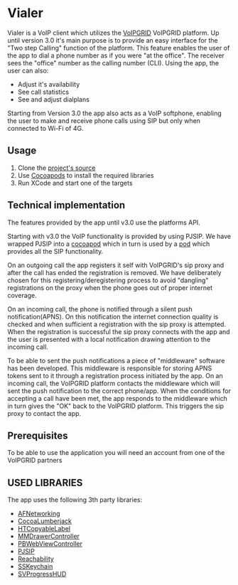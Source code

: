 Vialer
======
Vialer is a VoIP client which utilizes the [VoIPGRID](https://voipgrid.nl) VoIPGRID platform. Up until version 3.0 it's main purpose is to provide an easy interface for the "Two step Calling" function of the platform. This feature enables the user of the app to dial a phone number as if you were "at the office". The receiver sees the "office" number as the calling number (CLI). Using the app, the user can also:
- Adjust it's availability
- See call statistics
- See and adjust dialplans

Starting from Version 3.0 the app also acts as a VoIP softphone, enabling the user to make and receive phone calls using SIP but only when connected to Wi-Fi of 4G.

## Usage
1. Clone the [project's source](https://github.com/VoIPGRID/vialer-ios)
2. Use [Cocoapods](https://guides.cocoapods.org/using/getting-started.html) to install the required libraries
3. Run XCode and start one of the targets

## Technical implementation
The features provided by the app until v3.0 use the platforms API.

Starting with v3.0 the VoIP functionality is provided by using PJSIP. We have wrapped PJSIP into a [cocoapod](https://github.com/VoIPGRID/Vialer-pjsip-iOS) which in turn is used by a [pod](https://github.com/VoIPGRID/VialerSIPLib-iOS) which provides all the SIP functionality.

On an outgoing call the app registers it self with VoIPGRID's sip proxy and after the call has ended the registration is removed. We have deliberately chosen for this registering/deregistering process to avoid "dangling" registrations on the proxy when the phone goes out of proper internet coverage.

On an incoming call, the phone is notified through a silent push notification(APNS). On this notification the internet connection quality is checked and when sufficient a registration with the sip proxy is attempted. When the registration is successful the sip proxy connects with the app and the user is presented with a local notification drawing attention to the incoming call.

To be able to sent the push notifications a piece of "middleware" software has been developed. This middleware is responsible for storing APNS tokens sent to it through a registration process initiated by the app. On an incoming call, the VoIPGRID platform contacts the middleware which will sent the push notification to the correct phone/app. When the conditions for accepting a call have been met, the app responds to the middleware which in turn gives the "OK" back to the VoIPGRID platform. This triggers the sip proxy to contact the app.

## Prerequisites
To be able to use the application you will need an account from one of the VoIPGRID partners

## USED LIBRARIES
The app uses the following 3th party libraries:
- [AFNetworking](https://github.com/AFNetworking/AFNetworking)
- [CocoaLumberjack](https://github.com/CocoaLumberjack/CocoaLumberjack)
- [HTCopyableLabel](https://github.com/hoteltonight/HTCopyableLabel)
- [MMDrawerController](https://github.com/mutualmobile/MMDrawerController)
- [PBWebViewController](https://github.com/kmikael/PBWebViewController)
- [PJSIP](http://www.pjsip.org)
- [Reachability](https://github.com/tonymillion/Reachability)
- [SSKeychain](https://github.com/soffes/SSKeychain)
- [SVProgressHUD](https://github.com/SVProgressHUD/SVProgressHUD)
